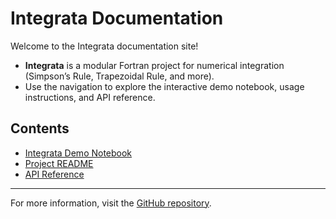 # Integrata Documentation

Welcome to the Integrata documentation site!

- **Integrata** is a modular Fortran project for numerical integration (Simpson’s Rule, Trapezoidal Rule, and more).
- Use the navigation to explore the interactive demo notebook, usage instructions, and API reference.

## Contents
- [Integrata Demo Notebook](Integrata-demo.ipynb)
- [Project README](https://github.com/CodeMeAPixel/Integrata/blob/master/README.md)
- [API Reference](https://github.com/CodeMeAPixel/Integrata/tree/master/src)

---

For more information, visit the [GitHub repository](https://github.com/CodeMeAPixel/Integrata).
